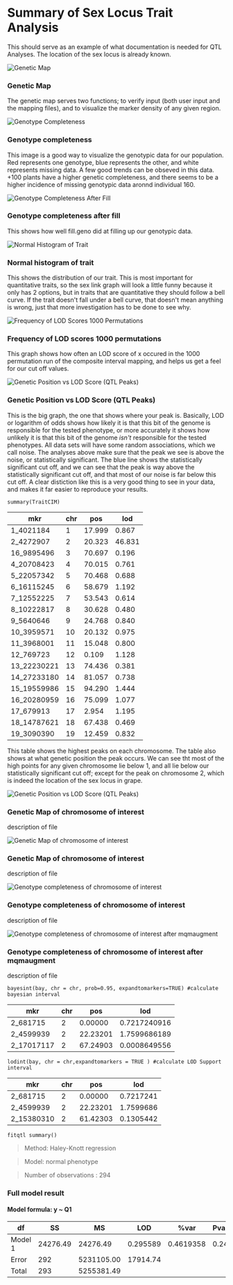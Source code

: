 # Summary of Sex Locus Trait Analysis
This should serve as an example of what documentation is needed for QTL Analyses. The location of the sex locus is already known. 

![Genetic Map](https://github.com/Kovacs-Lab/Aim-3/blob/master/QTL_mapping/docs/images/Sex_Locus/Male/Genetic_Map.png "Genetic Map")
### Genetic Map
The genetic map serves two functions; to verify input (both user input and the mapping files), and to visualize the marker density of any given region.


![Genotype Completeness](https://github.com/Kovacs-Lab/Aim-3/blob/master/QTL_mapping/docs/images/Sex_Locus/Male/Genotype_completeness.png "Genotype Compleness")
### Genotype completeness
This image is a good way to visualize the genotypic data for our population. Red represents one genotype, blue represents the other, and white represents missing data. A few good trends can be obseved in this data. +100 plants have a higher genetic completeness, and there seems to be a higher incidence of missing genotypic data aronnd individual 160. 


![Genotype Completeness After Fill](https://github.com/Kovacs-Lab/Aim-3/blob/master/QTL_mapping/docs/images/Sex_Locus/Male/Genotype_completeness_after_fill.geno.png "Genotype Completeness After Fill")
### Genotype completeness after fill
This shows how well fill.geno did at filling up our genotypic data.


![Normal Histogram of Trait](https://github.com/Kovacs-Lab/Aim-3/blob/master/QTL_mapping/docs/images/Sex_Locus/Male/Normal_Histogram_of_Trait.png "Normal Histogram of Trait")
### Normal histogram of trait
This shows the distribution of our trait. This is most important for quantitative traits, so the sex link graph will look a little funny because it only has 2 options, but in traits that are quantitative they should follow a bell curve. If the trait doesn't fall under a bell curve, that doesn't mean anything is wrong, just that more investigation has to be done to see why. 


![Frequency of LOD Scores 1000 Permutations](https://github.com/Kovacs-Lab/Aim-3/blob/master/QTL_mapping/docs/images/Sex_Locus/Male/Frequency_of_LOD_Scores_1000_Permutations.png "Frequency of LOD Scores 1000 Permutations")
### Frequency of LOD scores 1000 permutations
This graph shows how often an LOD score of x occured in the 1000 permutation run of the composite interval mapping, and helps us get a feel for our cut off values. 

![Genetic Position vs LOD Score (QTL Peaks)](https://github.com/Kovacs-Lab/Aim-3/blob/master/QTL_mapping/docs/images/Sex_Locus/Male/Genetic_Position_vs_LOD_Score_(QTL_Peaks).png "Genetic Position vs LOD Score (QTL Peaks)")
### Genetic Position vs LOD Score (QTL Peaks)
This is the big graph, the one that shows where your peak is. Basically, LOD or logarithm of odds shows how likely it is that this bit of the genome is responsible for the tested phenotype, or more accurately it shows how *un*likely it is that this bit of the genome *isn't* responsible for the tested phenotypes. All data sets will have some random associations, which we call noise. The analyses above make sure that the peak we see is above the noise, or statistically significant. The blue line shows the statistically significant cut off, and we can see that the peak is way above the statistically significant cut off, and that most of our noise is far below this cut off. A clear distiction like this is a very good thing to see in your data, and makes it far easier to reproduce your results. 

`summary(TraitCIM)`

mkr |chr | pos | lod
--- | --- |--- |---
1_4021184 | 1 | 17.999 | 0.867
2_4272907 | 2 | 20.323 | 46.831
16_9895496 | 3 | 70.697 | 0.196
4_20708423 | 4 | 70.015 | 0.761
5_22057342 | 5 | 70.468 | 0.688
6_16115245 | 6 | 58.679 | 1.192
7_12552225 | 7 | 53.543 | 0.614
8_10222817 | 8 | 30.628 | 0.480
9_5640646 | 9 | 24.768 | 0.840
10_3959571 | 10 | 20.132 | 0.975
11_3968001 | 11 | 15.048 | 0.800
12_769723 | 12 | 0.109 | 1.128
13_22230221 | 13 | 74.436 | 0.381
14_27233180 | 14 | 81.057 | 0.738
15_19559986 | 15 | 94.290 | 1.444
16_20280959 | 16 | 75.099 | 1.077
17_679913 | 17 | 2.954 | 1.195
18_14787621 | 18 | 67.438 | 0.469
19_3090390 | 19 | 12.459 | 0.832

This table shows the highest peaks on each chromosome. The table also shows at what genetic position the peak occurs. We can see tht most of the high points for any given chromosome lie below 1, and all lie below our statistically significant cut off; except for the peak on chromosome 2, which is indeed the location of the sex locus in grape. 


![Genetic Position vs LOD Score (QTL Peaks)](https://github.com/Kovacs-Lab/Aim-3/blob/master/QTL_mapping/docs/images/Sex_Locus/Male/Genetic_Position_vs_LOD_Score_(QTL_Peaks).png "Genetic Map of chromosome of interest")
### Genetic Map of chromosome of interest
description of file


![Genetic Map of chromosome of interest](https://github.com/Kovacs-Lab/Aim-3/blob/master/QTL_mapping/docs/images/Sex_Locus/Male/Genetic_Position_vs_LOD_Score_(QTL_Peaks)_Chromosome_of_interest.png "Genetic Map of chromosome of interest")
### Genetic Map of chromosome of interest
description of file


![Genotype completeness of chromosome of interest](https://github.com/Kovacs-Lab/Aim-3/blob/master/QTL_mapping/docs/images/Sex_Locus/Male/Genotype_completeness_of_chromosome_of_interest.png "Genotype completeness of chromosome of interest")
### Genotype completeness of chromosome of interest
description of file 



![Genotype completeness of chromosome of interest after mqmaugment](https://github.com/Kovacs-Lab/Aim-3/blob/master/QTL_mapping/docs/images/Sex_Locus/Male/Genotype_completeness_of_chromosome_of_interest_after_mqmaugment.png "Genotype completeness of chromosome of interest after mqmaugment")
### Genotype completeness of chromosome of interest after mqmaugment
description of file 


`bayesint(bay, chr = chr, prob=0.95, expandtomarkers=TRUE) #calculate bayesian interval`

mkr | chr | pos | lod
--- | --- | --- | ---
2_681715 | 2 | 0.00000 | 0.7217240916
2_4599939 | 2 | 22.23201 | 1.7599686189
2_17017117 | 2 | 67.24903 | 0.0008649556

`lodint(bay, chr = chr,expandtomarkers = TRUE ) #calculate LOD Support interval`

mkr | chr | pos | lod
--- | --- | --- | ---
2_681715 | 2 | 0.00000 | 0.7217241
2_4599939 | 2 | 22.23201 | 1.7599686
2_15380310 | 2 | 61.42303 | 0.1305442

`fitqtl summary()`

>Method: Haley-Knott regression 

>Model:  normal phenotype

>Number of observations : 294 

### Full model result
#### Model formula: y ~ Q1 

df | SS | MS | LOD | %var | Pvalue(Chi2) | Pvalue(F)
--- | --- | --- | --- | --- | --- | ---
Model 1 | 24276.49 | 24276.49 | 0.295589 | 0.4619358 | 0.2433231 | 0.2453366
Error | 292 | 5231105.00 | 17914.74                   
Total | 293 | 5255381.49                            

